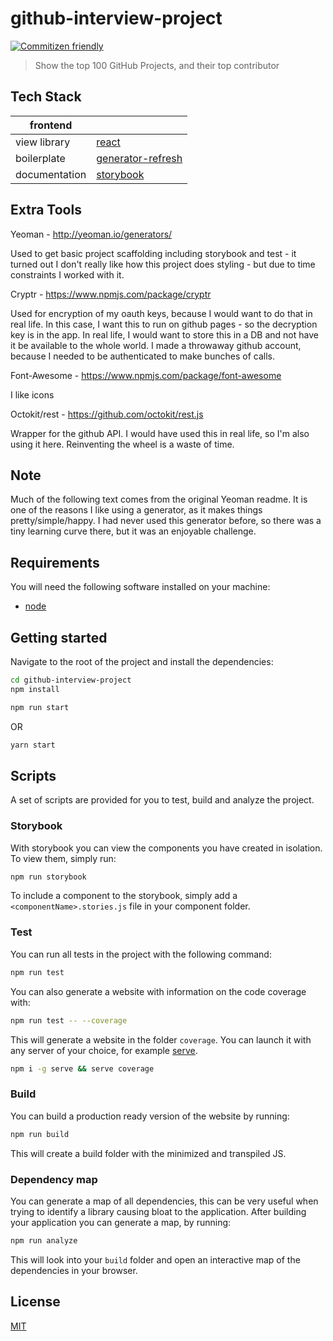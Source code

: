 # github-interview-project

[![Commitizen friendly](https://img.shields.io/badge/commitizen-friendly-brightgreen.svg)](http://commitizen.github.io/cz-cli/)

> Show the top 100 GitHub Projects, and their top contributor

## Tech Stack

| frontend          |             |
| ------------------|-------------|
| view library      | [react](https://reactjs.org/) |
| boilerplate       | [generator-refresh](https://github.com/au-re/generator-refresh)|
| documentation     | [storybook](https://github.com/storybooks/storybook)

## Extra Tools
Yeoman - http://yeoman.io/generators/

Used to get basic project scaffolding including storybook and test - it turned out I don't really like how this project does styling - but due to time constraints I worked with it.

Cryptr - https://www.npmjs.com/package/cryptr

Used for encryption of my oauth keys, because I would want to do that in real life. 
In this case, I want this to run on github pages - so the decryption key is in the app. 
In real life, I would want to store this in a DB and not have it be available to the whole world. 
I made a throwaway github account, because I needed to be authenticated to make bunches of calls.

Font-Awesome - https://www.npmjs.com/package/font-awesome

I like icons

Octokit/rest - https://github.com/octokit/rest.js

Wrapper for the github API. I would have used this in real life, so I'm also using it here. 
Reinventing the wheel is a waste of time.


## Note
Much of the following text comes from the original Yeoman readme. 
It is one of the reasons I like using a generator, as it makes things pretty/simple/happy. 
I had never used this generator before, so there was a tiny learning curve there, but it was an enjoyable challenge. 

## Requirements

You will need the following software installed on your machine:

- [node](https://nodejs.org/en/)

## Getting started

Navigate to the root of the project and install the dependencies:

```sh
cd github-interview-project
npm install
```

```sh
npm run start
```

OR

```sh
yarn start
```

## Scripts

A set of scripts are provided for you to test, build and analyze the project.

### Storybook

With storybook you can view the components you have created in isolation. To view them, simply run:

```sh
npm run storybook
```

To include a component to the storybook, simply add a `<componentName>.stories.js` file in your
component folder.

### Test

You can run all tests in the project with the following command:

```sh
npm run test
```

You can also generate a website with information on the code coverage with:

```sh
npm run test -- --coverage
```

This will generate a website in the folder `coverage`. You can launch it with any server of your
choice, for example [serve](https://www.npmjs.com/package/serve).

```sh
npm i -g serve && serve coverage
```

### Build

You can build a production ready version of the website by running:

```sh
npm run build
```

This will create a build folder with the minimized and transpiled JS.

### Dependency map

You can generate a map of all dependencies, this can be very useful when trying to identify a
library causing bloat to the application. After building your application you can generate a map,
by running:

```sh
npm run analyze
```

This will look into your `build` folder and open an interactive map of the dependencies in your
browser.

## License

[MIT](https://github.com/au-re/fresh-start/blob/master/LICENSE)
